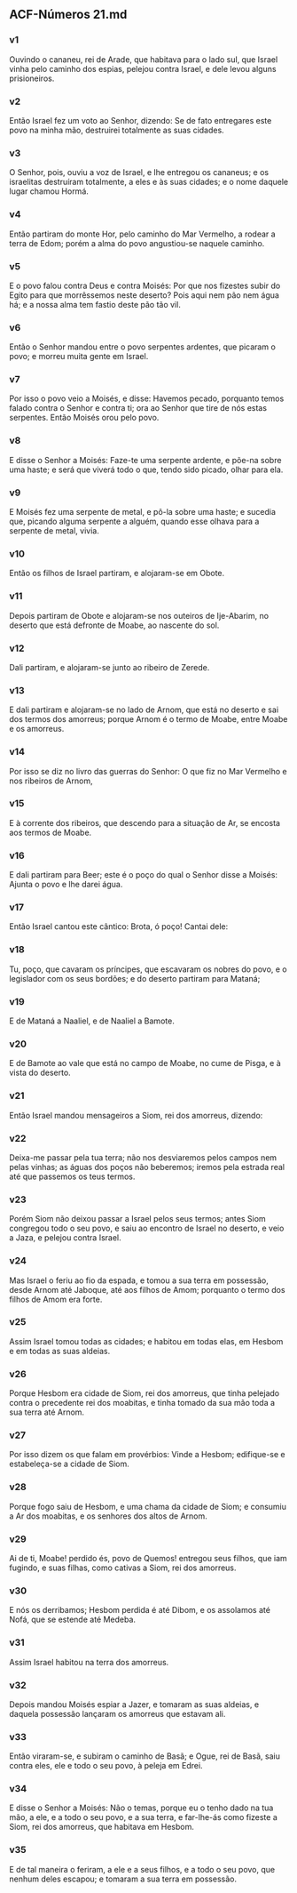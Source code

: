 ## ACF-Números 21.md
### v1
 Ouvindo o cananeu, rei de Arade, que habitava para o lado sul, que Israel vinha pelo caminho dos espias, pelejou contra Israel, e dele levou alguns prisioneiros.
### v2
 Então Israel fez um voto ao Senhor, dizendo: Se de fato entregares este povo na minha mão, destruirei totalmente as suas cidades.
### v3
 O Senhor, pois, ouviu a voz de Israel, e lhe entregou os cananeus; e os israelitas destruíram totalmente, a eles e às suas cidades; e o nome daquele lugar chamou Hormá.
### v4
 Então partiram do monte Hor, pelo caminho do Mar Vermelho, a rodear a terra de Edom; porém a alma do povo angustiou-se naquele caminho.
### v5
 E o povo falou contra Deus e contra Moisés: Por que nos fizestes subir do Egito para que morrêssemos neste deserto? Pois aqui nem pão nem água há; e a nossa alma tem fastio deste pão tão vil.
### v6
 Então o Senhor mandou entre o povo serpentes ardentes, que picaram o povo; e morreu muita gente em Israel.
### v7
 Por isso o povo veio a Moisés, e disse: Havemos pecado, porquanto temos falado contra o Senhor e contra ti; ora ao Senhor que tire de nós estas serpentes. Então Moisés orou pelo povo.
### v8
 E disse o Senhor a Moisés: Faze-te uma serpente ardente, e põe-na sobre uma haste; e será que viverá todo o que, tendo sido picado, olhar para ela.
### v9
 E Moisés fez uma serpente de metal, e pô-la sobre uma haste; e sucedia que, picando alguma serpente a alguém, quando esse olhava para a serpente de metal, vivia.
### v10
 Então os filhos de Israel partiram, e alojaram-se em Obote.
### v11
 Depois partiram de Obote e alojaram-se nos outeiros de Ije-Abarim, no deserto que está defronte de Moabe, ao nascente do sol.
### v12
 Dali partiram, e alojaram-se junto ao ribeiro de Zerede.
### v13
 E dali partiram e alojaram-se no lado de Arnom, que está no deserto e sai dos termos dos amorreus; porque Arnom é o termo de Moabe, entre Moabe e os amorreus.
### v14
 Por isso se diz no livro das guerras do Senhor: O que fiz no Mar Vermelho e nos ribeiros de Arnom,
### v15
 E à corrente dos ribeiros, que descendo para a situação de Ar, se encosta aos termos de Moabe.
### v16
 E dali partiram para Beer; este é o poço do qual o Senhor disse a Moisés: Ajunta o povo e lhe darei água.
### v17
 Então Israel cantou este cântico: Brota, ó poço! Cantai dele:
### v18
 Tu, poço, que cavaram os príncipes, que escavaram os nobres do povo, e o legislador com os seus bordões; e do deserto partiram para Mataná;
### v19
 E de Mataná a Naaliel, e de Naaliel a Bamote.
### v20
 E de Bamote ao vale que está no campo de Moabe, no cume de Pisga, e à vista do deserto.
### v21
 Então Israel mandou mensageiros a Siom, rei dos amorreus, dizendo:
### v22
 Deixa-me passar pela tua terra; não nos desviaremos pelos campos nem pelas vinhas; as águas dos poços não beberemos; iremos pela estrada real até que passemos os teus termos.
### v23
 Porém Siom não deixou passar a Israel pelos seus termos; antes Siom congregou todo o seu povo, e saiu ao encontro de Israel no deserto, e veio a Jaza, e pelejou contra Israel.
### v24
 Mas Israel o feriu ao fio da espada, e tomou a sua terra em possessão, desde Arnom até Jaboque, até aos filhos de Amom; porquanto o termo dos filhos de Amom era forte.
### v25
 Assim Israel tomou todas as cidades; e habitou em todas elas, em Hesbom e em todas as suas aldeias.
### v26
 Porque Hesbom era cidade de Siom, rei dos amorreus, que tinha pelejado contra o precedente rei dos moabitas, e tinha tomado da sua mão toda a sua terra até Arnom.
### v27
 Por isso dizem os que falam em provérbios: Vinde a Hesbom; edifique-se e estabeleça-se a cidade de Siom.
### v28
 Porque fogo saiu de Hesbom, e uma chama da cidade de Siom; e consumiu a Ar dos moabitas, e os senhores dos altos de Arnom.
### v29
 Ai de ti, Moabe! perdido és, povo de Quemos! entregou seus filhos, que iam fugindo, e suas filhas, como cativas a Siom, rei dos amorreus.
### v30
 E nós os derribamos; Hesbom perdida é até Dibom, e os assolamos até Nofá, que se estende até Medeba.
### v31
 Assim Israel habitou na terra dos amorreus.
### v32
 Depois mandou Moisés espiar a Jazer, e tomaram as suas aldeias, e daquela possessão lançaram os amorreus que estavam ali.
### v33
 Então viraram-se, e subiram o caminho de Basã; e Ogue, rei de Basã, saiu contra eles, ele e todo o seu povo, à peleja em Edrei.
### v34
 E disse o Senhor a Moisés: Não o temas, porque eu o tenho dado na tua mão, a ele, e a todo o seu povo, e a sua terra, e far-lhe-ás como fizeste a Siom, rei dos amorreus, que habitava em Hesbom.
### v35
 E de tal maneira o feriram, a ele e a seus filhos, e a todo o seu povo, que nenhum deles escapou; e tomaram a sua terra em possessão.

